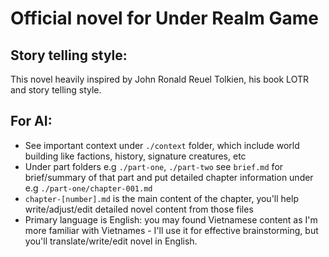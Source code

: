 # Official novel for Under Realm Game

## Story telling style:

This novel heavily inspired by John Ronald Reuel Tolkien, his book LOTR and story telling style.

## For AI:
- See important context under `./context` folder, which include world building like factions, history, signature creatures, etc
- Under part folders e.g `./part-one`, `./part-two` see `brief.md` for brief/summary of that part and put detailed chapter information under e.g `./part-one/chapter-001.md`
- `chapter-[number].md` is the main content of the chapter, you'll help write/adjust/edit detailed novel content from those files
- Primary language is English: you may found Vietnamese content as I'm more familiar with Vietnames - I'll use it for effective brainstorming, but you'll translate/write/edit novel in English.
